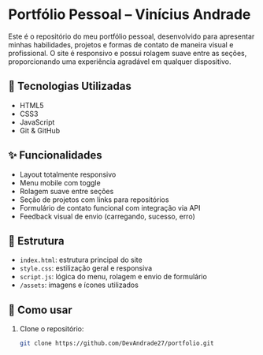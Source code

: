 # Portfólio Pessoal – Vinícius Andrade

Este é o repositório do meu portfólio pessoal, desenvolvido para apresentar minhas habilidades, projetos e formas de contato de maneira visual e profissional. O site é responsivo e possui rolagem suave entre as seções, proporcionando uma experiência agradável em qualquer dispositivo.

## 🔧 Tecnologias Utilizadas

- HTML5
- CSS3
- JavaScript
- Git & GitHub

## ✨ Funcionalidades

- Layout totalmente responsivo
- Menu mobile com toggle
- Rolagem suave entre seções
- Seção de projetos com links para repositórios
- Formulário de contato funcional com integração via API
- Feedback visual de envio (carregando, sucesso, erro)

## 📂 Estrutura

- `index.html`: estrutura principal do site
- `style.css`: estilização geral e responsiva
- `script.js`: lógica do menu, rolagem e envio de formulário
- `/assets`: imagens e ícones utilizados

## 🚀 Como usar

1. Clone o repositório:
   ```bash
   git clone https://github.com/DevAndrade27/portfolio.git
